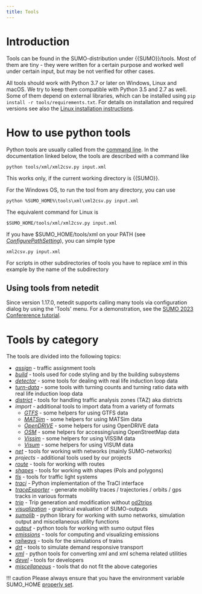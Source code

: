 ```yaml
---
title: Tools
---
```


# Introduction

Tools can be found in the SUMO-distribution under {{SUMO}}/tools. Most of
them are tiny - they were written for a certain purpose and worked well
under certain input, but may be not verified for other cases.

All tools should work with Python 3.7 or later on Windows, Linux and macOS.
We try to keep them compatible with Python 3.5 and 2.7 as well. Some of them
depend on external libraries, which can be installed using
`pip install -r tools/requirements.txt`. For details on installation
and required versions see also the [Linux installation instructions](../Installing/Linux_Build.md#installing_python_packages_for_the_tools).

# How to use python tools

Python tools are usually called from the [command
line](../Basics/Basic_Computer_Skills.md#running_programs_from_the_command_line).
In the documentation linked below, the tools are described with a command like

```
python tools/xml/xml2csv.py input.xml
```

This works only, if the current working directory is {{SUMO}}.

For the Windows OS, to run the tool from any directory, you can use

```
python %SUMO_HOME%\tools\xml\xml2csv.py input.xml
```

The equivalent command for Linux is

```
$SUMO_HOME/tools/xml/xml2csv.py input.xml
```

If you have $SUMO_HOME/tools/xml on your PATH (see *[ConfigurePathSetting](../Basics/Basic_Computer_Skills.md#configuring_path_settings)*), you can simple type

```
xml2csv.py input.xml
```

For scripts in other subdirectories of tools you have to replace xml in this example by the name of the subdirectory

## Using tools from netedit

Since version 1.17.0, netedit supports calling many tools via configuration dialog by using the 'Tools' menu. For a demonstration, see the [SUMO 2023 Confererence tutorial](../Tutorials/index.md#sumo_user_conference_tutorials).

# Tools by category

The tools are divided into the following topics:

- *[assign](Assign.md)* - traffic assignment tools
- *[build](Build.md)* - tools used for code styling and
by the building subsystems
- *[detector](Detector.md)* - some tools for dealing
with real life induction loop data
- *[turn-data](Turns.md)* - some tools with turning counts and turning
  ratio data
with real life induction loop data
- *[district](District.md)* - tools for handling traffic
analysis zones (TAZ) aka districts
- *import* - additional tools to import data from a variety of formats
  - *[GTFS](Import/GTFS.md)* - some helpers for using GTFS data
  - *[MATSim](Import/MATSim.md)* - some helpers for
    using MATSim data
  - *[OpenDRIVE](Import/OpenDRIVE.md)* - some helpers for
    using OpenDRIVE data
  - *[OSM](Import/OSM.md)* - some helpers for
    accessing/using OpenStreetMap data
  - *[Vissim](Import/VISSIM.md)* - some helpers for
    using VISSIM data
  - *[Visum](Import/VISUM.md)* - some helpers for
    using VISUM data
- *[net](Net.md)* - tools for working with networks
(mainly SUMO-networks)
- *projects* - additional tools used by our projects
- *[route](Routes.md)* - tools for working with routes
- *[shapes](Shapes.md)* - tools for working with shapes
(PoIs and polygons)
- *[tls](tls.md)* - tools for traffic light systems
- *[traci](../TraCI/Interfacing_TraCI_from_Python.md)* - Python
implementation of the TraCI interface
- *[traceExporter](TraceExporter.md)* - generate
mobility traces / trajectories / orbits / gps tracks in various
formats
- *[trip](Trip.md)* - Trip generation and modification
without [od2trips](../od2trips.md)
- *[visualization](Visualization.md)* - graphical
evaluation of SUMO-outputs
- *[sumolib](Sumolib.md)* - python library for working
with sumo networks, simulation output and miscellaneous utility
functions
- *[output](Output.md)* - python tools for working with
sumo output files
- *[emissions](Emissions.md)* - tools for computing and
visualizing emissions
- *[railways](Railways.md)* - tools for the simulations of trains
- *[drt](Drt.md)* - tools to simulate demand responsive transport
- *[xml](Xml.md)* - python tools for converting xml and
xml schema related utilities
- *[devel](devel.md)* - tools for developers
- *[miscellaneous](Misc.md)* - tools that do not fit the
above categories

!!! caution
    Please always ensure that you have the environment variable SUMO_HOME [properly set](../Basics/Basic_Computer_Skills.md#sumo_home).
